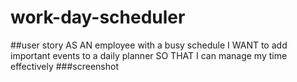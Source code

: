 # work-day-scheduler
##user story
AS AN employee with a busy schedule
I WANT to add important events to a daily planner
SO THAT I can manage my time effectively
###screenshot